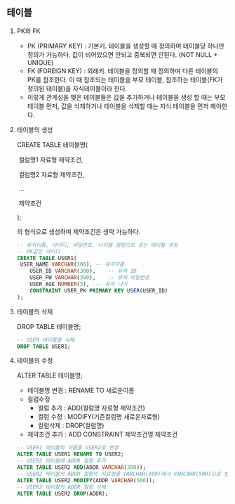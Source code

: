 ## 테이블

1. PK와 FK

   - PK (PRIMARY KEY) : 기본키. 테이블을 생성할 때 정의하며 테이블당 하나만 정의가 가능하다. 값이 비어있으면 안되고 중복되면 안된다. (NOT NULL + UNIQUE)
   - FK (FOREIGN KEY) : 외래키. 테이블을 정의할 때 정의하며 다른 테이블의 PK를 참조한다. 이 때 참조되는 테이블을 부모 테이블, 참조하는 테이블(FK가 정의된 테이블)을 자식테이블이라 한다.
   - 이렇게 관계성을 맺은 테이블들은 값을 추가하거나 테이블을 생성 할 때는 부모 테이블 먼저, 값을 삭제하거나 테이블을 삭제할 때는 자식 테이블을 먼저 해야한다.

2. 테이블의 생성

   CREATE TABLE 테이블명(

   ​		컬럼명1 자료형 제약조건,

   ​		컬럼명2 자료형 제약조건,

   ​		...

   ​		제약조건

   );

   의 형식으로 생성하며 제약조건은 생략 가능하다.

   ````sql
   -- 유저이름, 아이디, 비밀번호, 나이를 컬럼으로 갖는 테이블 생성
   -- PK값은 아이디
   CREATE TABLE USER1(
   	USER_NAME VARCHAR(300),	-- 유저이름
       USER_ID VARCHAR(300),	-- 유저 ID
       USER_PW VARCHAR(300),	-- 유저 비밀번호
       USER_AGE NUMBER(3),	-- 유저 나이
       CONSTRAINT USER_PK PRIMARY KEY USER(USER_ID)
   );
   ````

3. 테이블의 삭제

   DROP TABLE 테이블명;

   ````sql
   -- USER 테이블을 삭제
   DROP TABLE USER1;
   ````

4. 테이블의 수정

   ALTER TABLE 테이블명;

   - 테이블명 변경 : RENAME TO 새로운이름
   - 컬럼수정
     - 컬럼 추가 : ADD(컬럼명 자료형 제약조건)
     - 컬럼 수정 : MODIFY(기존컬럼명 새로운자료형)
     - 컬럼삭제 : DROP(컬럼명)
   - 제약조건 추가 : ADD CONSTRAINT 제약조건명 제약조건

   ````sql
   -- USER1 테이블의 이름을 USER2로 변경
   ALTER TABLE USER1 RENAME TO USER2;
   -- USER2 테이블에 ADDR 컬럼 추가
   ALTER TABLE USER2 ADD(ADDR VARCHAR(300));
   -- USER2 테이블의 ADDR 컬럼의 자료형을 VARCHAR(300)에서 VARCAHR(500)으로 변경
   ALTER TABLE USER2 MODIFY(ADDR VARCHAR(500));
   -- USER2 테이블의 ADDR 컬럼 삭제
   ALTER TABLE USER2 DROP(ADDR);
   ````

   





